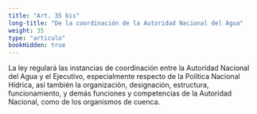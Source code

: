 ```yaml
---
title: "Art. 35 bis"
long-title: "De la coordinación de la Autoridad Nacional del Agua"
weight: 35
type: "articulo"
bookHidden: true
---
```

La ley regulará las instancias de coordinación entre la Autoridad Nacional del Agua y el Ejecutivo, especialmente respecto de la Política Nacional Hídrica, así también la organización, designación, estructura, funcionamiento, y demás funciones y competencias de la Autoridad Nacional, como de los organismos de cuenca.
